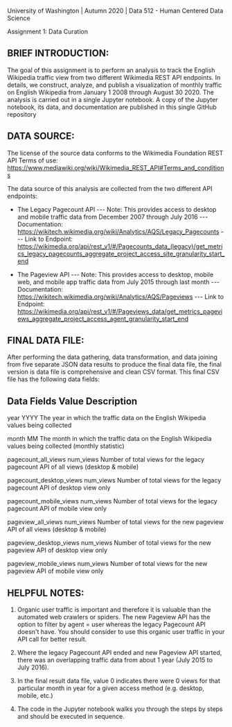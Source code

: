 University of Washington | Autumn 2020 | Data 512 - Human Centered Data Science

Assignment 1: Data Curation

BRIEF INTRODUCTION:
-------------------
The goal of this assignment is to perform an analysis to track the English Wikipedia traffic view from two different Wikimedia REST API endpoints. In details, we construct, analyze, and publish a visualization of monthly traffic on English Wikipedia from January 1 2008 through August 30 2020.
The analysis is carried out in a single Jupyter notebook. A copy of the Jupyter notebook, its data, and documentation are published in this single GitHub repository

DATA SOURCE:
------------
The license of the source data conforms to the Wikimedia Foundation REST API
Terms of use: https://www.mediawiki.org/wiki/Wikimedia_REST_API#Terms_and_conditions

The data source of this analysis are collected from the two different API endpoints:
- The Legacy Pagecount API
--- Note: This provides access to desktop and mobile traffic data from December 2007 through July 2016
--- Documentation: https://wikitech.wikimedia.org/wiki/Analytics/AQS/Legacy_Pagecounts
--- Link to Endpoint: https://wikimedia.org/api/rest_v1/#/Pagecounts_data_(legacy)/get_metrics_legacy_pagecounts_aggregate_project_access_site_granularity_start_end

- The Pageview API
--- Note: This provides access to desktop, mobile web, and mobile app traffic data from July 2015 through last month
--- Documentation: https://wikitech.wikimedia.org/wiki/Analytics/AQS/Pageviews
--- Link to Endpoint: https://wikimedia.org/api/rest_v1/#/Pageviews_data/get_metrics_pageviews_aggregate_project_access_agent_granularity_start_end

FINAL DATA FILE:
----------------
After performing the data gathering, data transformation, and data joining from five separate JSON data results to produce the final data file, the final version is data file is comprehensive and clean CSV format.
This final CSV file has the following data fields:

Data Fields                      Value          Description
-------------------------------------------------------------------------------------------------------------------------------------------------------
year                             YYYY           The year in which the traffic data on the English Wikipedia values being collected

month                            MM             The month in which the traffic data on the English Wikipedia values being collected (monthly statistic)

pagecount_all_views              num_views      Number of total views for the legacy pagecount API of all views (desktop & mobile)

pagecount_desktop_views          num_views      Number of total views for the legacy pagecount API of desktop view only

pagecount_mobile_views           num_views      Number of total views for the legacy pagecount API of mobile view only

pageview_all_views               num_views      Number of total views for the new pageview API of all views (desktop & mobile)

pageview_desktop_views           num_views      Number of total views for the new pageview API of desktop view only

pageview_mobile_views            num_views      Number of total views for the new pageview API of mobile view only

HELPFUL NOTES:
--------------
1. Organic user traffic is important and therefore it is valuable than the automated web crawlers or spiders. The new Pageview API has the option to filter by agent = user whereas the legacy Pagecount API doesn't have. You should consider to use this organic user traffic in your API call for better result.

2. Where the legacy Pagecount API ended and new Pageview API started, there was an overlapping traffic data from about 1 year (July 2015 to July 2016).

3. In the final result data file, value 0 indicates there were 0 views for that particular month in year for a given access method (e.g. desktop, mobile, etc.)

4. The code in the Jupyter notebook walks you through the steps by steps and should be executed in sequence.


